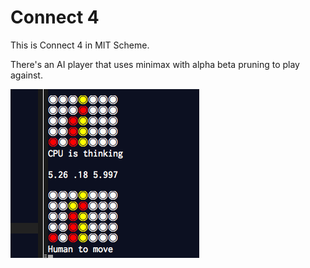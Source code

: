 # Connect 4

This is Connect 4 in MIT Scheme.

There's an AI player that uses minimax with alpha beta pruning to play against.

![Screenshot](https://github.com/phorsfall/connect-4/raw/master/assets/screen.png)

